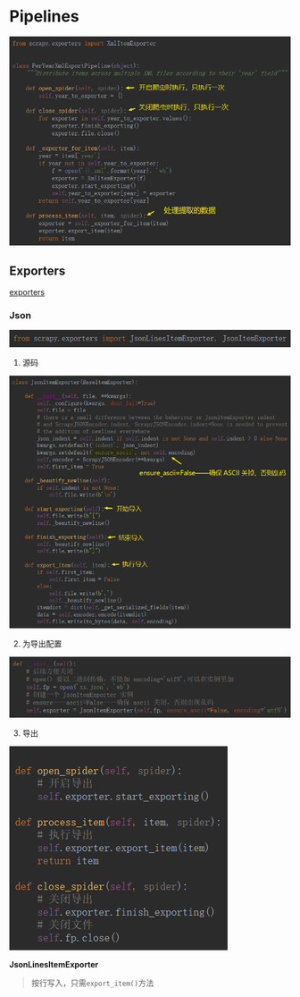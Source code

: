 # Pipelines

![1558596854600](Pipelines.assets/1558596854600.png)

## Exporters

[exporters](<https://docs.scrapy.org/en/latest/topics/exporters.html>)

### Json

![1557650179412](Pipelines.assets/1557650179412.png)

1. 源码

![1558598077251](Pipelines.assets/1558598077251.png)

2. 为导出配置

![1558598971142](Pipelines.assets/1558598971142.png)

3. 导出

![1558599112745](Pipelines.assets/1558599112745.png)

**JsonLinesItemExporter**

> 按行写入，只需`export_item()`方法

